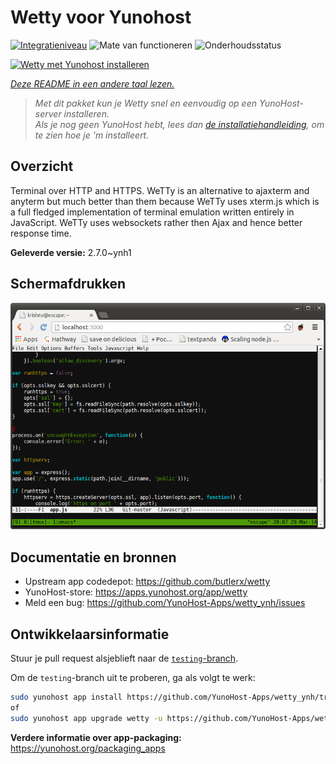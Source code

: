 <!--
NB: Deze README is automatisch gegenereerd door <https://github.com/YunoHost/apps/tree/master/tools/readme_generator>
Hij mag NIET handmatig aangepast worden.
-->

# Wetty voor Yunohost

[![Integratieniveau](https://dash.yunohost.org/integration/wetty.svg)](https://ci-apps.yunohost.org/ci/apps/wetty/) ![Mate van functioneren](https://ci-apps.yunohost.org/ci/badges/wetty.status.svg) ![Onderhoudsstatus](https://ci-apps.yunohost.org/ci/badges/wetty.maintain.svg)

[![Wetty met Yunohost installeren](https://install-app.yunohost.org/install-with-yunohost.svg)](https://install-app.yunohost.org/?app=wetty)

*[Deze README in een andere taal lezen.](./ALL_README.md)*

> *Met dit pakket kun je Wetty snel en eenvoudig op een YunoHost-server installeren.*  
> *Als je nog geen YunoHost hebt, lees dan [de installatiehandleiding](https://yunohost.org/install), om te zien hoe je 'm installeert.*

## Overzicht

Terminal over HTTP and HTTPS. WeTTy is an alternative to ajaxterm and anyterm but much better than them because WeTTy uses xterm.js which is a full fledged implementation of terminal emulation written entirely in JavaScript. WeTTy uses websockets rather then Ajax and hence better response time.


**Geleverde versie:** 2.7.0~ynh1

## Schermafdrukken

![Schermafdrukken van Wetty](./doc/screenshots/terminal.png)

## Documentatie en bronnen

- Upstream app codedepot: <https://github.com/butlerx/wetty>
- YunoHost-store: <https://apps.yunohost.org/app/wetty>
- Meld een bug: <https://github.com/YunoHost-Apps/wetty_ynh/issues>

## Ontwikkelaarsinformatie

Stuur je pull request alsjeblieft naar de [`testing`-branch](https://github.com/YunoHost-Apps/wetty_ynh/tree/testing).

Om de `testing`-branch uit te proberen, ga als volgt te werk:

```bash
sudo yunohost app install https://github.com/YunoHost-Apps/wetty_ynh/tree/testing --debug
of
sudo yunohost app upgrade wetty -u https://github.com/YunoHost-Apps/wetty_ynh/tree/testing --debug
```

**Verdere informatie over app-packaging:** <https://yunohost.org/packaging_apps>
